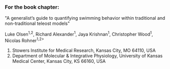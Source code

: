 ### For the book chapter:

"A generalist’s guide to quantifying swimming behavior within traditional and non-traditional teleost models"

Luke Olsen<sup>1,2</sup>,
Richard Alexander<sup>1</sup>, Jaya Krishnan<sup>1</sup>,
Christopher Wood<sup>1</sup>, Nicolas Rohner<sup>1,2></sup>

1. Stowers Institute for Medical Research, Kansas City, MO 64110, USA
2. Department of Molecular & Integrative Physiology, University of Kansas Medical Center, Kansas City, KS 66160, USA

